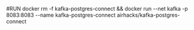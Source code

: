 #RUN
docker rm -f kafka-postgres-connect && docker run --net kafka -p 8083:8083 --name kafka-postgres-connect airhacks/kafka-postgres-connect